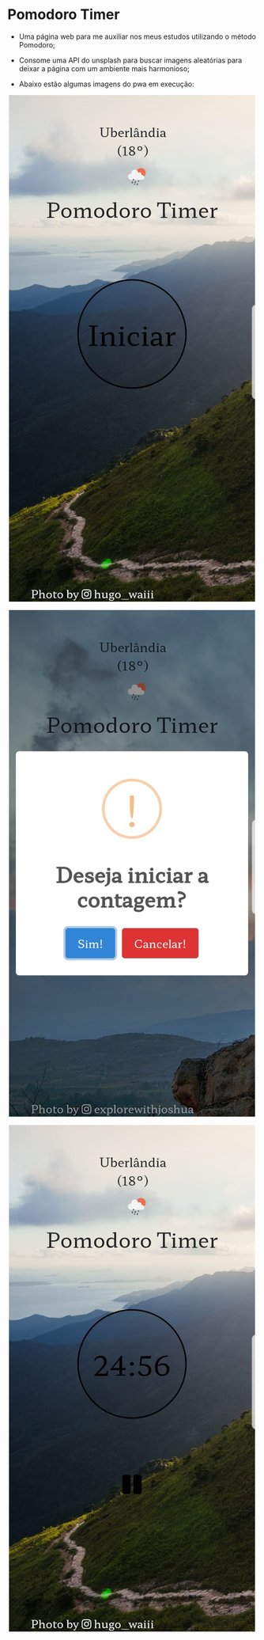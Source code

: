 # Pomodoro Timer

- Uma página web para me auxiliar nos meus estudos utilizando o método Pomodoro;

- Consome uma API do unsplash para buscar imagens aleatórias para deixar a página com um ambiente mais harmonioso;

- Abaixo estão algumas imagens do pwa em execução:

<p align="center">
  <img src="./presentation-images/intialPage.jpeg" tyle="width=360;height=740;">
</p>


<p align="center">
  <img src="./presentation-images/timerStarting.jpeg" style="width=360;height=740">
</p>

<p align="center">
  <img src="./presentation-images/timerWorking.jpeg" tyle="width=360;height=740;">
</p>